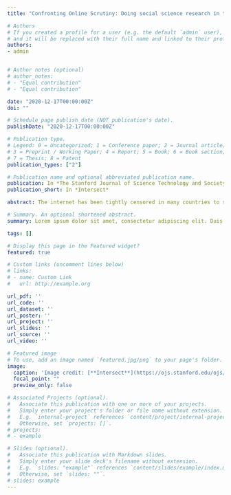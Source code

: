 ```yaml
---
title: "Confronting Online Scrutiny: Doing social science research in the context of internet censorship in China"

# Authors
# If you created a profile for a user (e.g. the default `admin` user), write the username (folder name) here 
# and it will be replaced with their full name and linked to their profile.
authors:
- admin


# Author notes (optional)
# author_notes:
# - "Equal contribution"
# - "Equal contribution"

date: "2020-12-17T00:00:00Z"
doi: ""

# Schedule page publish date (NOT publication's date).
publishDate: "2020-12-17T00:00:00Z"

# Publication type.
# Legend: 0 = Uncategorized; 1 = Conference paper; 2 = Journal article;
# 3 = Preprint / Working Paper; 4 = Report; 5 = Book; 6 = Book section;
# 7 = Thesis; 8 = Patent
publication_types: ["2"]

# Publication name and optional abbreviated publication name.
publication: In *The Stanford Journal of Science Technology and Society*
publication_short: In *Intersect*

abstract: The internet has been tightly censored in many countries to strengthen political control over the years. On the one hand, the suppression of public communication provides opportunities for researchers to study the mechanism of internet and state control in authoritarian countries. On the other hand, many social scientists themselves confront tightening online censorship during research activities. Internet scrutiny is complicating the situation of social science research nowadays. In this article, I will draw on my own research experience of internet censorship in China and discuss how researchers could better formulate research questions and collect online data in the context of internet scrutiny. Beyond that, I call for an active attitude in tackling the problem and discuss attempts and strategies to navigate sensitivity during research.

# Summary. An optional shortened abstract.
summary: Lorem ipsum dolor sit amet, consectetur adipiscing elit. Duis posuere tellus ac convallis placerat. Proin tincidunt magna sed ex sollicitudin condimentum.

tags: []

# Display this page in the Featured widget?
featured: true

# Custom links (uncomment lines below)
# links:
# - name: Custom Link
#   url: http://example.org

url_pdf: ''
url_code: ''
url_dataset: ''
url_poster: ''
url_project: ''
url_slides: ''
url_source: ''
url_video: ''

# Featured image
# To use, add an image named `featured.jpg/png` to your page's folder. 
image:
  caption: 'Image credit: [**Intersect**](https://ojs.stanford.edu/ojs/index.php/intersect/issue/view/112)'
  focal_point: ""
  preview_only: false

# Associated Projects (optional).
#   Associate this publication with one or more of your projects.
#   Simply enter your project's folder or file name without extension.
#   E.g. `internal-project` references `content/project/internal-project/index.md`.
#   Otherwise, set `projects: []`.
# projects:
# - example

# Slides (optional).
#   Associate this publication with Markdown slides.
#   Simply enter your slide deck's filename without extension.
#   E.g. `slides: "example"` references `content/slides/example/index.md`.
#   Otherwise, set `slides: ""`.
# slides: example
---
```


